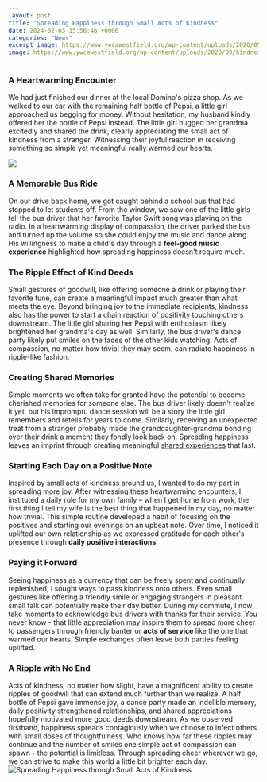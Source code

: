 ```yaml
---
layout: post
title: "Spreading Happiness through Small Acts of Kindness"
date: 2024-02-03 15:56:48 +0000
categories: "News"
excerpt_image: https://www.ywcawestfield.org/wp-content/uploads/2020/09/kindness-matters-1024x682.png
image: https://www.ywcawestfield.org/wp-content/uploads/2020/09/kindness-matters-1024x682.png
---
```


### A Heartwarming Encounter
We had just finished our dinner at the local Domino's pizza shop. As we walked to our car with the remaining half bottle of Pepsi, a little girl approached us begging for money. Without hesitation, my husband kindly offered her the bottle of Pepsi instead. The little girl hugged her grandma excitedly and shared the drink, clearly appreciating the small act of kindness from a stranger. Witnessing their joyful reaction in receiving something so simple yet meaningful really warmed our hearts.

![](https://airedalecharity.org/wp-content/uploads/2021/10/Acts-of-Kindness.png)
### A Memorable Bus Ride
On our drive back home, we got caught behind a school bus that had stopped to let students off. From the window, we saw one of the little girls tell the bus driver that her favorite Taylor Swift song was playing on the radio. In a heartwarming display of compassion, the driver parked the bus and turned up the volume so she could enjoy the music and dance along. His willingness to make a child's day through a **feel-good music experience** highlighted how spreading happiness doesn't require much.
### The Ripple Effect of Kind Deeds 
Small gestures of goodwill, like offering someone a drink or playing their favorite tune, can create a meaningful impact much greater than what meets the eye. Beyond bringing joy to the immediate recipients, kindness also has the power to start a chain reaction of positivity touching others downstream. The little girl sharing her Pepsi with enthusiasm likely brightened her grandma's day as well. Similarly, the bus driver's dance party likely put smiles on the faces of the other kids watching. Acts of compassion, no matter how trivial they may seem, can radiate happiness in ripple-like fashion.
### Creating Shared Memories 
Simple moments we often take for granted have the potential to become cherished memories for someone else. The bus driver likely doesn't realize it yet, but his impromptu dance session will be a story the little girl remembers and retells for years to come. Similarly, receiving an unexpected treat from a stranger probably made the granddaughter-grandma bonding over their drink a moment they fondly look back on. Spreading happiness leaves an imprint through creating meaningful [shared experiences](https://store.fi.io.vn/collection/albury) that last.
### Starting Each Day on a Positive Note 
Inspired by small acts of kindness around us, I wanted to do my part in spreading more joy. After witnessing these heartwarming encounters, I instituted a daily rule for my own family – when I get home from work, the first thing I tell my wife is the best thing that happened in my day, no matter how trivial. This simple routine developed a habit of focusing on the positives and starting our evenings on an upbeat note. Over time, I noticed it uplifted our own relationship as we expressed gratitude for each other's presence through **daily positive interactions**.
### Paying it Forward
Seeing happiness as a currency that can be freely spent and continually replenished, I sought ways to pass kindness onto others. Even small gestures like offering a friendly smile or engaging strangers in pleasant small talk can potentially make their day better. During my commute, I now take moments to acknowledge bus drivers with thanks for their service. You never know - that little appreciation may inspire them to spread more cheer to passengers through friendly banter or **acts of service** like the one that warmed our hearts. Simple exchanges often leave both parties feeling uplifted.
### A Ripple with No End
Acts of kindness, no matter how slight, have a magnificent ability to create ripples of goodwill that can extend much further than we realize. A half bottle of Pepsi gave immense joy, a dance party made an indelible memory, daily positivity strengthened relationships, and shared appreciations hopefully motivated more good deeds downstream. As we observed firsthand, happiness spreads contagiously when we choose to infect others with small doses of thoughtfulness. Who knows how far these ripples may continue and the number of smiles one simple act of compassion can spawn - the potential is limitless. Through spreading cheer wherever we go, we can strive to make this world a little bit brighter each day.
![Spreading Happiness through Small Acts of Kindness](https://www.ywcawestfield.org/wp-content/uploads/2020/09/kindness-matters-1024x682.png)